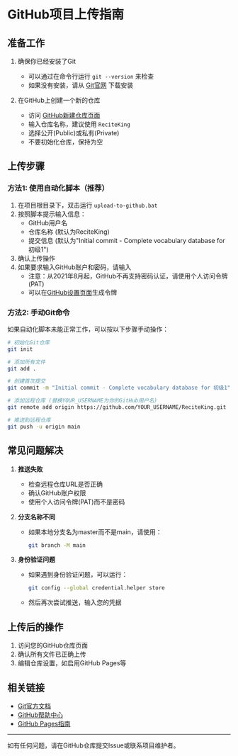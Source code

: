 # GitHub项目上传指南

## 准备工作

1. 确保你已经安装了Git
   - 可以通过在命令行运行 `git --version` 来检查
   - 如果没有安装，请从 [Git官网](https://git-scm.com/downloads) 下载安装

2. 在GitHub上创建一个新的仓库
   - 访问 [GitHub新建仓库页面](https://github.com/new)
   - 输入仓库名称，建议使用 `ReciteKing`
   - 选择公开(Public)或私有(Private)
   - 不要初始化仓库，保持为空

## 上传步骤

### 方法1: 使用自动化脚本（推荐）

1. 在项目根目录下，双击运行 `upload-to-github.bat`
2. 按照脚本提示输入信息：
   - GitHub用户名
   - 仓库名称 (默认为ReciteKing)
   - 提交信息 (默认为"Initial commit - Complete vocabulary database for 初级1")
3. 确认上传操作
4. 如果要求输入GitHub账户和密码，请输入
   - 注意：从2021年8月起，GitHub不再支持密码认证，请使用个人访问令牌(PAT)
   - 可以在[GitHub设置页面](https://github.com/settings/tokens)生成令牌

### 方法2: 手动Git命令

如果自动化脚本未能正常工作，可以按以下步骤手动操作：

```bash
# 初始化Git仓库
git init

# 添加所有文件
git add .

# 创建首次提交
git commit -m "Initial commit - Complete vocabulary database for 初级1"

# 添加远程仓库 (替换YOUR_USERNAME为你的GitHub用户名)
git remote add origin https://github.com/YOUR_USERNAME/ReciteKing.git

# 推送到远程仓库
git push -u origin main
```

## 常见问题解决

1. **推送失败**
   - 检查远程仓库URL是否正确
   - 确认GitHub账户权限
   - 使用个人访问令牌(PAT)而不是密码

2. **分支名称不同**
   - 如果本地分支名为master而不是main，请使用：
     ```bash
     git branch -M main
     ```

3. **身份验证问题**
   - 如果遇到身份验证问题，可以运行：
     ```bash
     git config --global credential.helper store
     ```
   - 然后再次尝试推送，输入您的凭据

## 上传后的操作

1. 访问您的GitHub仓库页面
2. 确认所有文件已正确上传
3. 编辑仓库设置，如启用GitHub Pages等

## 相关链接

- [Git官方文档](https://git-scm.com/doc)
- [GitHub帮助中心](https://docs.github.com/cn)
- [GitHub Pages指南](https://docs.github.com/cn/pages)

---

如有任何问题，请在GitHub仓库提交Issue或联系项目维护者。
